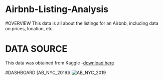 # Airbnb-Listing-Analysis
#OVERVIEW
This data is all about the listings for an Airbnb, including data on prices, location, etc.
# DATA SOURCE
This data was obtained from Kaggle
-[download here](https://www.kaggle.com/datasets/dgomonov/new-york-city-airbnb-open-data)


#DASHBOARD
[AB_NYC_2019](
![AB_NYC_2019](https://github.com/user-attachments/assets/bbaf0fd8-0ab5-4305-ab0a-377fc157b525)

